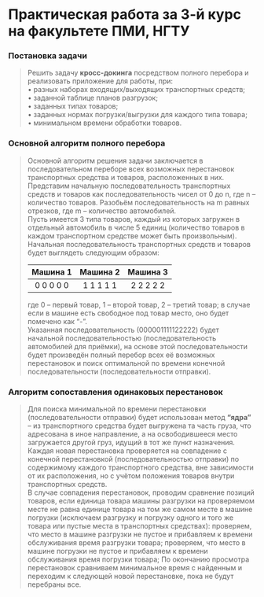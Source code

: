 # Практическая работа за 3-й курс на факультете ПМИ, НГТУ

### Постановка задачи
> Решить задачу **кросс-докинга** посредством полного перебора и реализовать приложение для работы, при:  
> •	разных наборах входящих/выходящих транспортных средств;  
> •	заданной таблице планов разгрузок;  
> •	заданных типах товаров;  
> •	заданных нормах погрузки/выгрузки для каждого типа товара;  
> •	минимальном времени обработки товаров.  

### Основной алгоритм полного перебора
> Основной алгоритм решения задачи заключается в последовательном переборе всех возможных перестановок транспортных средства и товаров, расположенных в них.  
> Представим начальную последовательность транспортных средств и товаров как последовательность чисел от 0 до n, где n – количество товаров. Разобьём последовательность на m равных отрезков, где m – количество автомобилей.  
Пусть имеется 3 типа товаров, каждый из которых загружен в отдельный автомобиль в числе 5 единиц (количество товаров в каждом транспортном средстве может быть произвольным). Начальная последовательность транспортных средств и товаров будет выглядеть следующим образом:
> 
> | Машина 1  | Машина 2   | Машина 3   |  
> |:---------:|:----------:|:----------:|  
> | 0 0 0 0 0 | 1 1 1 1 1  | 2 2 2 2 2  |  
>  
> где 0 – первый товар, 1 – второй товар, 2 – третий товар; в случае если в машине есть свободное под товар место, оно будет помечено как “-”.  
> Указанная последовательность (000001111122222) будет начальной последовательностью (последовательность автомобилей для приёмки), на основе этой последовательности будет произведён полный перебор всех её возможных перестановок и поиск оптимальной по времени конечной последовательности (последовательности отправки). 

### Алгоритм сопоставления одинаковых перестановок  
> Для поиска минимальной по времени перестановки (последовательности отправки) будет использован метод **“ядра”** – из транспортного средства будет выгружена та часть груза, что адресована в иное направление, а на освободившееся место загружается другой груз, идущий в тот же пункт назначения.  
> Каждая новая перестановка проверяется на совпадение с конечной перестановкой (последовательностью отправки) по содержимому каждого транспортного средства, вне зависимости от их расположения, но с учётом положения товаров внутри транспортных средств.  
> В случае совпадения перестановок, проводим сравнение позиций товаров, если единица товара машины разгрузки на проверяемом месте не равна единице товара на том же самом месте в машине погрузки (исключаем разгрузку и погрузку одного и того же товара или пустые места в транспортных средствах): проверяем, что место в машине разгрузки не пустое и прибавляем к времени обслуживания время разгрузки товара; проверяем, что место в машине погрузки не пустое и прибавляем к времени обслуживания время погрузки товара; По окончанию просмотра перестановок сравниваем  минимальное время с найденным и переходим к следующей новой перестановке, пока не будут перебраны все.
